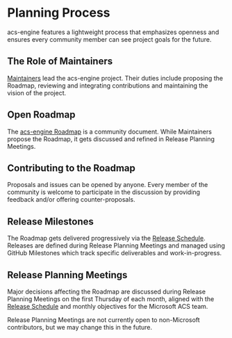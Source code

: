 # Planning Process

acs-engine features a lightweight process that emphasizes openness and ensures every community member can see project goals for the future.

## The Role of Maintainers

[Maintainers][] lead the acs-engine project. Their duties include proposing the Roadmap, reviewing and integrating contributions and maintaining the vision of the project.

## Open Roadmap

The [acs-engine Roadmap](roadmap.md) is a community document. While Maintainers propose the Roadmap, it gets discussed and refined in Release Planning Meetings.

## Contributing to the Roadmap

Proposals and issues can be opened by anyone. Every member of the community is welcome to participate in the discussion by providing feedback and/or offering counter-proposals.

## Release Milestones

The Roadmap gets delivered progressively via the [Release Schedule][].  Releases are defined during Release Planning Meetings and managed using GitHub Milestones which track specific deliverables and work-in-progress.

## Release Planning Meetings

Major decisions affecting the Roadmap are discussed during Release Planning Meetings on the first Thursday of each month, aligned with the [Release Schedule][] and monthly objectives for the Microsoft ACS team.

Release Planning Meetings are not currently open to non-Microsoft contributors, but we may change this in the future.

[Maintainers]: https://github.com/Azure/aks-engine/blob/master/OWNERS
[Release Schedule]: releases.md
